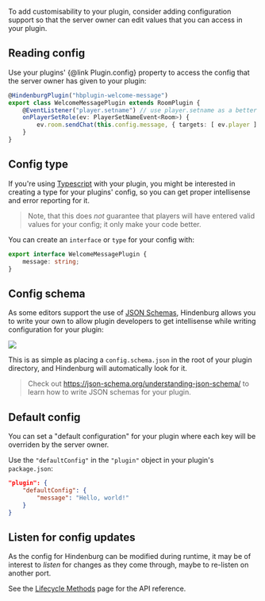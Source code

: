 To add customisability to your plugin, consider adding configuration support so that the server owner can edit values that you can access in your plugin.

## Reading config
Use your plugins' {@link Plugin.config} property to access the config that the server owner has given to your plugin:
```ts
@HindenburgPlugin("hbplugin-welcome-message")
export class WelcomeMessagePlugin extends RoomPlugin {
    @EventListener("player.setname") // use player.setname as a better indiciator for a player being "ready"
    onPlayerSetRole(ev: PlayerSetNameEvent<Room>) {
        ev.room.sendChat(this.config.message, { targets: [ ev.player ] });
    }
}
```

## Config type
If you're using [Typescript](https://www.typescriptlang.org/) with your plugin, you might be interested in creating a type for your plugins' config, so you can get proper intellisense and error reporting for it.

> Note, that this does _not_ guarantee that players will have entered valid values for your config; it only make your code better.

You can create an `interface` or `type` for your config with:
```ts
export interface WelcomeMessagePlugin {
    message: string;
}
```

## Config schema
As some editors support the use of [JSON Schemas](https://json-schema.org), Hindenburg allows you to write your own to allow plugin developers to get intellisense while writing configuration for your plugin:

![](https://i.imgur.com/E8ejhKb.gif)

This is as simple as placing a `config.schema.json` in the root of your plugin directory, and Hindenburg will automatically look for it.

> Check out https://json-schema.org/understanding-json-schema/ to learn how to write JSON schemas for your plugin.

## Default config
You can set a "default configuration" for your plugin where each key will be overriden by the server owner.

Use the `"defaultConfig"` in the `"plugin"` object in your plugin's `package.json`:
```json
"plugin": {
    "defaultConfig": {
        "message": "Hello, world!"
    }
}
```


## Listen for config updates
As the config for Hindenburg can be modified during runtime, it may be of interest to _listen_ for changes as they come through, maybe to re-listen on another port.

See the [Lifecycle Methods](https://hindenburg.js.org/pages/plugins/lifecycle-methods.html#onconfigupdateoldconfig-any-newconfig-any) page for the API reference.
